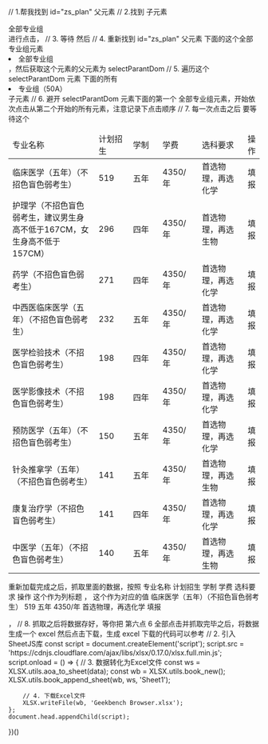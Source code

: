 // 1.帮我找到 id="zs_plan" 父元素 
// 2.找到 子元素 <div class="ant-select-selection-selected-value" title="全部专业组" style="display: block; opacity: 1;">全部专业组</div> 进行点击，
// 3. 等待 然后 
// 4. 重新找到 id="zs_plan" 父元素 下面的这个全部专业组元素 <li role="option" unselectable="on" class="ant-select-dropdown-menu-item ant-select-dropdown-menu-item-active" aria-selected="false" style="user-select: none;">全部专业组</li> ，然后获取这个元素的父元素为 selectParantDom
// 5. 遍历这个 selectParantDom 元素 下面的所有 <li role="option" unselectable="on" class="ant-select-dropdown-menu-item" aria-selected="false" style="user-select: none;">专业组（50A）</li> 子元素
// 6. 避开 selectParantDom 元素下面的第一个 全部专业组元素，开始依次点击从第二个开始的所有元素，注意记录下点击顺序
// 7. 每一次点击之后 要等待这个        <div class="province_score_line_table">
                <table class="tb-normal">
                <thead>
                    <tr>
                        <td width="300">专业名称</td>
                        <td width="90">计划招生</td>
                        <td width="90">学制</td>
                        <td width="90">学费</td>
                        <td width="150">选科要求</td>
                        <td>操作</td>
                    </tr>
                </thead>
                <tbody>
                    <tr>
                        <td>临床医学（五年）（不招色盲色弱考生）</td>
                        <td>519</td>
                        <td>五年</td>
                        <td>4350/年</td>
                        <td>首选物理，再选化学</td>
                        <td><span class="colorF60 cursor">填报</span></td>
                    </tr>
                    <tr>
                        <td>护理学（不招色盲色弱考生，建议男生身高不低于167CM，女生身高不低于157CM）</td>
                        <td>296</td>
                        <td>四年</td>
                        <td>4350/年</td>
                        <td>首选物理，再选生物</td>
                        <td><span class="colorF60 cursor">填报</span></td>
                    </tr>
                    <tr>
                        <td>药学（不招色盲色弱考生）</td>
                        <td>271</td>
                        <td>四年</td>
                        <td>4350/年</td>
                        <td>首选物理，再选化学</td>
                        <td><span class="colorF60 cursor">填报</span></td>
                    </tr>
                    <tr>
                        <td>中西医临床医学（五年）（不招色盲色弱考生）</td>
                        <td>232</td>
                        <td>五年</td>
                        <td>4350/年</td>
                        <td>首选物理，再选化学</td>
                        <td><span class="colorF60 cursor">填报</span></td>
                    </tr>
                    <tr>
                        <td>医学检验技术（不招色盲色弱考生）</td>
                        <td>198</td>
                        <td>四年</td>
                        <td>4350/年</td>
                        <td>首选物理，再选化学</td>
                        <td><span class="colorF60 cursor">填报</span></td>
                    </tr>
                    <tr>
                        <td>医学影像技术（不招色盲色弱考生）</td>
                        <td>198</td>
                        <td>四年</td>
                        <td>4350/年</td>
                        <td>首选物理，再选化学</td>
                        <td><span class="colorF60 cursor">填报</span></td>
                    </tr>
                    <tr>
                        <td>预防医学（五年）（不招色盲色弱考生）</td>
                        <td>150</td>
                        <td>五年</td>
                        <td>4350/年</td>
                        <td>首选物理，再选化学</td>
                        <td><span class="colorF60 cursor">填报</span></td>
                    </tr>
                    <tr>
                        <td>针灸推拿学（五年）（不招色盲色弱考生）</td>
                        <td>141</td>
                        <td>五年</td>
                        <td>4350/年</td>
                        <td>首选物理，再选生物</td>
                        <td><span class="colorF60 cursor">填报</span></td>
                    </tr>
                    <tr>
                        <td>康复治疗学（不招色盲色弱考生）</td>
                        <td>141</td>
                        <td>四年</td>
                        <td>4350/年</td>
                        <td>首选物理，再选化学</td>
                        <td><span class="colorF60 cursor">填报</span></td>
                    </tr>
                    <tr>
                        <td>中医学（五年）（不招色盲色弱考生）</td>
                        <td>140</td>
                        <td>五年</td>
                        <td>4350/年</td>
                        <td>首选物理，再选生物</td>
                        <td><span class="colorF60 cursor">填报</span></td>
                    </tr>
                </tbody>
            </table>
        </div> 重新加载完成之后，抓取里面的数据，按照                 <thead>
        <tr>
            <td width="300">专业名称</td>
            <td width="90">计划招生</td>
            <td width="90">学制</td>
            <td width="90">学费</td>
            <td width="150">选科要求</td>
            <td>操作</td>
        </tr>
    </thead> 这个作为列标题 ， 这个作为对应的值            <tr>
    <td>临床医学（五年）（不招色盲色弱考生）</td>
    <td>519</td>
    <td>五年</td>
    <td>4350/年</td>
    <td>首选物理，再选化学</td>
    <td><span class="colorF60 cursor">填报</span></td>
</tr>， 
// 8. 抓取之后将数据存好，等你把  第六点 6 全部点击并抓取完毕之后，将数据 生成一个 excel 然后点击下载，生成 excel 下载的代码可以参考      // 2. 引入SheetJS库
    const script = document.createElement('script');
    script.src = 'https://cdnjs.cloudflare.com/ajax/libs/xlsx/0.17.0/xlsx.full.min.js';
    script.onload = () => {
        // 3. 数据转化为Excel文件
        const ws = XLSX.utils.aoa_to_sheet(data);
        const wb = XLSX.utils.book_new();
        XLSX.utils.book_append_sheet(wb, ws, 'Sheet1');

        // 4. 下载Excel文件
        XLSX.writeFile(wb, 'Geekbench Browser.xlsx');
    };
    document.head.appendChild(script);
})()